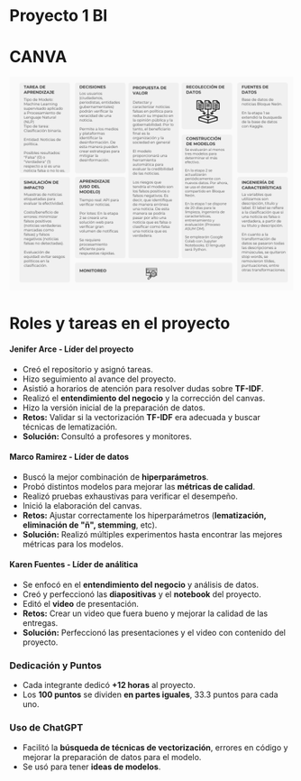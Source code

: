 # Proyecto 1 BI

# CANVA

![CANVA](canvaupdate.png)

# **Roles y tareas en el proyecto**  

#### **Jenifer Arce** - Líder del proyecto 
- Creó el repositorio y asignó tareas.  
- Hizo seguimiento al avance del proyecto.  
- Asistió a horarios de atención para resolver dudas sobre **TF-IDF**.  
- Realizó el **entendimiento del negocio** y la corrección del canvas.
- Hizo la versión inicial de la preparación de datos.
- **Retos:** Validar si la vectorización **TF-IDF** era adecuada y buscar técnicas de lematización.  
- **Solución:** Consultó a profesores y monitores.  

#### **Marco Ramirez**  - Líder de datos
- Buscó la mejor combinación de **hiperparámetros**.  
- Probó distintos modelos para mejorar las **métricas de calidad**.  
- Realizó pruebas exhaustivas para verificar el desempeño.  
- Inició la elaboración del canvas.  
- **Retos:** Ajustar correctamente los hiperparámetros (**lematización, eliminación de "ñ", stemming**, etc).  
- **Solución:** Realizó múltiples experimentos hasta encontrar las mejores métricas para los modelos.  

#### **Karen Fuentes**  - Líder de análitica
- Se enfocó en el **entendimiento del negocio** y análisis de datos.  
- Creó y perfeccionó las **diapositivas** y el **notebook** del proyecto.  
- Editó el **video** de presentación.  
- **Retos:** Crear un video que fuera bueno y mejorar la calidad de las entregas.  
- **Solución:** Perfeccionó las presentaciones y el video con contenido del proyecto.  

### **Dedicación y Puntos**  
- Cada integrante dedicó **+12 horas** al proyecto.  
- Los **100 puntos** se dividen **en partes iguales**, 33.3 puntos para cada uno.  

### **Uso de ChatGPT**  
- Facilitó la **búsqueda de técnicas de vectorización**, errores en código y mejorar la preparación de datos para el modelo.  
- Se usó para tener **ideas de modelos**.  
